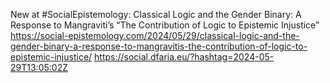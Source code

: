 New at #SocialEpistemology: Classical Logic and the Gender Binary: A Response to Mangraviti’s “The Contribution of Logic to Epistemic Injustice” https://social-epistemology.com/2024/05/29/classical-logic-and-the-gender-binary-a-response-to-mangravitis-the-contribution-of-logic-to-epistemic-injustice/ https://social.dfaria.eu/?hashtag=2024-05-29T13:05:02Z
